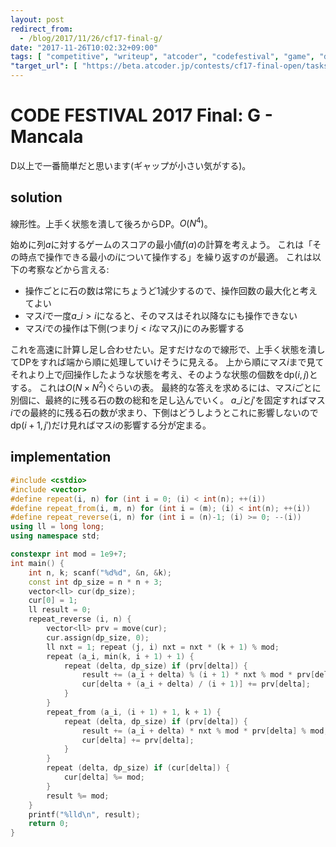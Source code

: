 ```yaml
---
layout: post
redirect_from:
  - /blog/2017/11/26/cf17-final-g/
date: "2017-11-26T10:02:32+09:00"
tags: [ "competitive", "writeup", "atcoder", "codefestival", "game", "dp", "linerity" ]
"target_url": [ "https://beta.atcoder.jp/contests/cf17-final-open/tasks/cf17_final_g" ]
---
```


# CODE FESTIVAL 2017 Final: G - Mancala

D以上で一番簡単だと思います(ギャップが小さい気がする)。

## solution

線形性。上手く状態を潰して後ろからDP。$O(N^4)$。

始めに列$a$に対するゲームのスコアの最小値$f(a)$の計算を考えよう。
これは「その時点で操作できる最小の$i$について操作する」を繰り返すのが最適。
これは以下の考察などから言える:

-   操作ごとに石の数は常にちょうど$1$減少するので、操作回数の最大化と考えてよい
-   マス$i$で一度$a\_i \gt i$になると、そのマスはそれ以降なにも操作できない
-   マス$i$での操作は下側(つまり$j \lt i$なマス$j$)にのみ影響する

これを高速に計算し足し合わせたい。足すだけなので線形で、上手く状態を潰してDPをすれば端から順に処理していけそうに見える。
上から順にマス$i$まで見てそれより上で$j$回操作したような状態を考え、そのような状態の個数を$\mathrm{dp}(i, j)$とする。
これは$O(N \times N^2)$ぐらいの表。
最終的な答えを求めるには、マス$i$ごとに別個に、最終的に残る石の数の総和を足し込んでいく。
$a\_i$と$j'$を固定すればマス$i$での最終的に残る石の数が求まり、下側はどうしようとこれに影響しないので$\mathrm{dp}(i + 1, j')$だけ見ればマス$i$の影響する分が定まる。


## implementation

``` c++
#include <cstdio>
#include <vector>
#define repeat(i, n) for (int i = 0; (i) < int(n); ++(i))
#define repeat_from(i, m, n) for (int i = (m); (i) < int(n); ++(i))
#define repeat_reverse(i, n) for (int i = (n)-1; (i) >= 0; --(i))
using ll = long long;
using namespace std;

constexpr int mod = 1e9+7;
int main() {
    int n, k; scanf("%d%d", &n, &k);
    const int dp_size = n * n + 3;
    vector<ll> cur(dp_size);
    cur[0] = 1;
    ll result = 0;
    repeat_reverse (i, n) {
        vector<ll> prv = move(cur);
        cur.assign(dp_size, 0);
        ll nxt = 1; repeat (j, i) nxt = nxt * (k + 1) % mod;
        repeat (a_i, min(k, i + 1) + 1) {
            repeat (delta, dp_size) if (prv[delta]) {
                result += (a_i + delta) % (i + 1) * nxt % mod * prv[delta] % mod;
                cur[delta + (a_i + delta) / (i + 1)] += prv[delta];
            }
        }
        repeat_from (a_i, (i + 1) + 1, k + 1) {
            repeat (delta, dp_size) if (prv[delta]) {
                result += (a_i + delta) * nxt % mod * prv[delta] % mod;
                cur[delta] += prv[delta];
            }
        }
        repeat (delta, dp_size) if (cur[delta]) {
            cur[delta] %= mod;
        }
        result %= mod;
    }
    printf("%lld\n", result);
    return 0;
}
```
